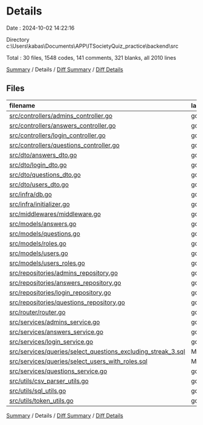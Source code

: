 # Details

Date : 2024-10-02 14:22:16

Directory c:\\Users\\kabas\\Documents\\APP\\ITSocietyQuiz_practice\\backend\\src

Total : 30 files,  1548 codes, 141 comments, 321 blanks, all 2010 lines

[Summary](results.md) / Details / [Diff Summary](diff.md) / [Diff Details](diff-details.md)

## Files
| filename | language | code | comment | blank | total |
| :--- | :--- | ---: | ---: | ---: | ---: |
| [src/controllers/admins_controller.go](/src/controllers/admins_controller.go) | go | 168 | 17 | 33 | 218 |
| [src/controllers/answers_controller.go](/src/controllers/answers_controller.go) | go | 38 | 2 | 11 | 51 |
| [src/controllers/login_controller.go](/src/controllers/login_controller.go) | go | 42 | 0 | 10 | 52 |
| [src/controllers/questions_controller.go](/src/controllers/questions_controller.go) | go | 62 | 4 | 16 | 82 |
| [src/dto/answers_dto.go](/src/dto/answers_dto.go) | go | 5 | 6 | 3 | 14 |
| [src/dto/login_dto.go](/src/dto/login_dto.go) | go | 10 | 2 | 3 | 15 |
| [src/dto/questions_dto.go](/src/dto/questions_dto.go) | go | 44 | 3 | 6 | 53 |
| [src/dto/users_dto.go](/src/dto/users_dto.go) | go | 13 | 1 | 2 | 16 |
| [src/infra/db.go](/src/infra/db.go) | go | 21 | 1 | 6 | 28 |
| [src/infra/initializer.go](/src/infra/initializer.go) | go | 11 | 0 | 4 | 15 |
| [src/middlewares/middleware.go](/src/middlewares/middleware.go) | go | 26 | 0 | 4 | 30 |
| [src/models/answers.go](/src/models/answers.go) | go | 12 | 3 | 3 | 18 |
| [src/models/questions.go](/src/models/questions.go) | go | 13 | 1 | 3 | 17 |
| [src/models/roles.go](/src/models/roles.go) | go | 8 | 1 | 3 | 12 |
| [src/models/users.go](/src/models/users.go) | go | 14 | 1 | 3 | 18 |
| [src/models/users_roles.go](/src/models/users_roles.go) | go | 11 | 2 | 4 | 17 |
| [src/repositories/admins_repository.go](/src/repositories/admins_repository.go) | go | 167 | 12 | 24 | 203 |
| [src/repositories/answers_repository.go](/src/repositories/answers_repository.go) | go | 96 | 6 | 17 | 119 |
| [src/repositories/login_repository.go](/src/repositories/login_repository.go) | go | 55 | 0 | 11 | 66 |
| [src/repositories/questions_repository.go](/src/repositories/questions_repository.go) | go | 80 | 6 | 13 | 99 |
| [src/router/router.go](/src/router/router.go) | go | 58 | 6 | 19 | 83 |
| [src/services/admins_service.go](/src/services/admins_service.go) | go | 214 | 30 | 41 | 285 |
| [src/services/answers_service.go](/src/services/answers_service.go) | go | 78 | 6 | 23 | 107 |
| [src/services/login_service.go](/src/services/login_service.go) | go | 84 | 6 | 16 | 106 |
| [src/services/queries/select_questions_excluding_streak_3.sql](/src/services/queries/select_questions_excluding_streak_3.sql) | MS SQL | 30 | 5 | 1 | 36 |
| [src/services/queries/select_users_with_roles.sql](/src/services/queries/select_users_with_roles.sql) | MS SQL | 16 | 0 | 1 | 17 |
| [src/services/questions_service.go](/src/services/questions_service.go) | go | 83 | 12 | 20 | 115 |
| [src/utils/csv_parser_utils.go](/src/utils/csv_parser_utils.go) | go | 38 | 0 | 8 | 46 |
| [src/utils/sql_utils.go](/src/utils/sql_utils.go) | go | 11 | 1 | 3 | 15 |
| [src/utils/token_utils.go](/src/utils/token_utils.go) | go | 40 | 7 | 10 | 57 |

[Summary](results.md) / Details / [Diff Summary](diff.md) / [Diff Details](diff-details.md)
